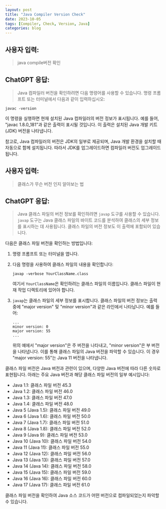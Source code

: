 ```yaml
---
layout: post
title: "Java Compiler Version Check"
date: 2023-10-05
tags: [Compiler, Check, Version, Java]
categories: blog
---
```


## 사용자 입력:
> java compile버전 확인

## ChatGPT 응답:
> Java 컴파일러 버전을 확인하려면 다음 명령어를 사용할 수 있습니다. 명령 프롬프트 또는 터미널에서 다음과 같이 입력하십시오:

```
javac -version
```

이 명령을 실행하면 현재 설치된 Java 컴파일러의 버전 정보가 표시됩니다. 예를 들어, "javac 1.8.0_181"과 같은 출력이 표시될 것입니다. 이 출력은 설치된 Java 개발 키트 (JDK) 버전을 나타냅니다.

참고로, Java 컴파일러의 버전은 JDK의 일부로 제공되며, Java 개발 환경을 설치할 때 자동으로 함께 설치됩니다. 따라서 JDK를 업그레이드하면 컴파일러 버전도 업그레이드됩니다.

## 사용자 입력:
> 클래스가 무슨 버전 인지 알아보는 법

## ChatGPT 응답:
> Java 클래스 파일의 버전 정보를 확인하려면 `javap` 도구를 사용할 수 있습니다. `javap` 도구는 Java 클래스 파일의 바이트 코드를 분석하여 클래스의 세부 정보를 표시하는 데 사용됩니다. 클래스 파일의 버전 정보도 이 출력에 포함되어 있습니다.

다음은 클래스 파일 버전을 확인하는 방법입니다:

1. 명령 프롬프트 또는 터미널을 엽니다.

2. 다음 명령을 사용하여 클래스 파일의 내용을 확인합니다:

   ```
   javap -verbose YourClassName.class
   ```

   여기서 `YourClassName`은 확인하려는 클래스 파일의 이름입니다. 클래스 파일이 현재 작업 디렉토리에 있어야 합니다.

3. `javap`는 클래스 파일의 세부 정보를 표시합니다. 클래스 파일의 버전 정보는 출력 중에 "major version" 및 "minor version"과 같은 라인에서 나타납니다. 예를 들어:

   ```
   ...
   minor version: 0
   major version: 55
   ...
   ```

   위의 예에서 "major version"은 주 버전을 나타내고, "minor version"은 부 버전을 나타냅니다. 이를 통해 클래스 파일의 Java 버전을 파악할 수 있습니다. 이 경우 "major version: 55"는 Java 11 버전을 나타냅니다.

클래스 파일 버전은 Java 버전과 관련이 있으며, 다양한 Java 버전에 따라 다른 숫자로 표현됩니다. 아래는 주요 Java 버전과 해당 클래스 파일 버전의 일부 예시입니다:

- Java 1.1: 클래스 파일 버전 45.3
- Java 1.2: 클래스 파일 버전 46.0
- Java 1.3: 클래스 파일 버전 47.0
- Java 1.4: 클래스 파일 버전 48.0
- Java 5 (Java 1.5): 클래스 파일 버전 49.0
- Java 6 (Java 1.6): 클래스 파일 버전 50.0
- Java 7 (Java 1.7): 클래스 파일 버전 51.0
- Java 8 (Java 1.8): 클래스 파일 버전 52.0
- Java 9 (Java 9): 클래스 파일 버전 53.0
- Java 10 (Java 10): 클래스 파일 버전 54.0
- Java 11 (Java 11): 클래스 파일 버전 55.0
- Java 12 (Java 12): 클래스 파일 버전 56.0
- Java 13 (Java 13): 클래스 파일 버전 57.0
- Java 14 (Java 14): 클래스 파일 버전 58.0
- Java 15 (Java 15): 클래스 파일 버전 59.0
- Java 16 (Java 16): 클래스 파일 버전 60.0
- Java 17 (Java 17): 클래스 파일 버전 61.0

클래스 파일 버전을 확인하여 Java 소스 코드가 어떤 버전으로 컴파일되었는지 파악할 수 있습니다.

